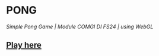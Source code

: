 # PONG

*Simple Pong Game | Module COMGI DI FS24 | using WebGL*

## [Play here](https://jfladas.github.io/comgi/pong/)
